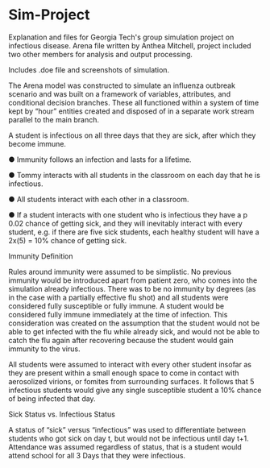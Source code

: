 # Sim-Project
Explanation and files for Georgia Tech's group simulation project on infectious disease. Arena file written by Anthea Mitchell, project included two other members for analysis and output processing.

Includes .doe file and screenshots of simulation.

The Arena model was constructed to simulate an influenza outbreak scenario and was built on a framework of variables, attributes, and conditional decision branches. These all functioned within a system of time kept by “hour” entities created and disposed of in a separate work stream parallel to the main branch.

A student is infectious on all three days that they are sick, after which they become immune.

● Immunity follows an infection and lasts for a lifetime.

● Tommy interacts with all students in the classroom on each day that he is infectious.

● All students interact with each other in a classroom.

● If a student interacts with one student who is infectious they have a p 0.02 chance of getting sick, and they will inevitably interact with every student, e.g. if there are five sick students, each healthy student will have a 2x(5) = 10% chance of getting sick.


Immunity Definition

Rules around immunity were assumed to be simplistic. No previous immunity would be introduced apart from patient zero, who comes into the simulation already infectious. There was to be no immunity by degrees (as in the case with a partially effective flu shot) and all students were considered fully susceptible or fully immune. A student would be considered fully immune immediately at the time of infection. This consideration was created on the assumption that the student would not be able to get infected with the flu while already sick, and would not be able to catch the flu again after recovering
because the student would gain immunity to the virus.

All students were assumed to interact with every other student insofar as they are present within a small enough space to come in contact with aerosolized virions, or fomites from surrounding surfaces. It follows that 5 infectious students would give any single susceptible student a 10% chance of being infected that day.

Sick Status vs. Infectious Status

A status of “sick” versus “infectious” was used to differentiate between students who got sick on day t, but would not be infectious until day t+1. Attendance was assumed regardless of status, that is a student would attend school for all 3 Days that they were infectious.
